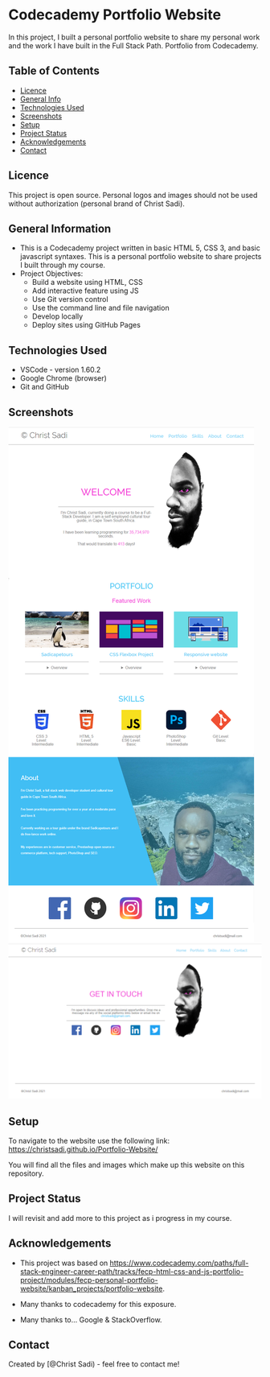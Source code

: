 # Codecademy Portfolio Website

In this project, I built a personal portfolio website to share my personal work and the work I have built in the Full Stack Path. Portfolio from Codecademy.

## Table of Contents

- [Licence](#licence)
- [General Info](#general-information)
- [Technologies Used](#technologies-used)
- [Screenshots](#screenshots)
- [Setup](#setup)
- [Project Status](#project-status)
- [Acknowledgements](#acknowledgements)
- [Contact](#contact)

<!-- * [License](#license) -->

## Licence

This project is open source. Personal logos and images should not be used without authorization (personal brand of Christ Sadi).

## General Information

- This is a Codecademy project written in basic HTML 5, CSS 3, and basic javascript syntaxes. This is a personal portfolio website to share projects I built through my course.
- Project Objectives:
  - Build a website using HTML, CSS
  - Add interactive feature using JS
  - Use Git version control
  - Use the command line and file navigation
  - Develop locally
  - Deploy sites using GitHub Pages
  <!-- You don't have to answer all the questions - just the ones relevant to your project. -->

## Technologies Used

- VSCode - version 1.60.2
- Google Chrome (browser)
- Git and GitHub

## Screenshots

![Example screenshot homepage](./assets/img/home-page-screenshot.png)![Example screenshot contact page](./assets/img/contact-page-screenshot.png)

## Setup

To navigate to the website use the following link:
<https://christsadi.github.io/Portfolio-Website/>

You will find all the files and images which make up this website on this repository.

## Project Status

I will revisit and add more to this project as i progress in my course.

## Acknowledgements

- This project was based on <https://www.codecademy.com/paths/full-stack-engineer-career-path/tracks/fecp-html-css-and-js-portfolio-project/modules/fecp-personal-portfolio-website/kanban_projects/portfolio-website>.

- Many thanks to codecademy for this exposure.
- Many thanks to... Google & StackOverflow.

## Contact

Created by [@Christ Sadi) - feel free to contact me!
